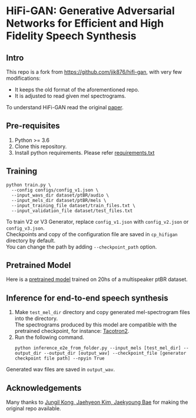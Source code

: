 # HiFi-GAN: Generative Adversarial Networks for Efficient and High Fidelity Speech Synthesis

## Intro

This repo is a fork from https://github.com/jik876/hifi-gan, with very few modifications:

* It keeps the old format of the aforementioned repo.
* It is adjusted to read given mel spectrograms.

To understand HiFi-GAN read the original [paper](https://arxiv.org/abs/2010.05646).

## Pre-requisites
1. Python >= 3.6
2. Clone this repository.
3. Install python requirements. Please refer [requirements.txt](requirements.txt)

## Training
```
python train.py \
  --config configs/config_v1.json \
  --input_wavs_dir dataset/ptBR/audio \
  --input_mels_dir dataset/ptBR/mels \
  --input_training_file dataset/train_files.txt \
  --input_validation_file dataset/test_files.txt
```
To train V2 or V3 Generator, replace `config_v1.json` with `config_v2.json` or `config_v3.json`.<br>
Checkpoints and copy of the configuration file are saved in `cp_hifigan` directory by default.<br>
You can change the path by adding `--checkpoint_path` option.

## Pretrained Model
Here is a [pretrained model](https://drive.google.com/file/d/1iPNJMWKIUVmtA4hBOwyy7qs5M6EEvsa8/view?usp=share_link) trained on 20hs of a multispeaker ptBR dataset.

## Inference for end-to-end speech synthesis
1. Make `test_mel_dir` directory and copy generated mel-spectrogram files into the directory.<br>
The spectrograms produced by this model are compatible with the pretrained checkpoint, for instance:
[Tacotron2](https://github.com/rdsmaia/Tacotron-2).
2. Run the following command.
    ```
    python inference_e2e_from_folder.py --input_mels [test_mel_dir] --output_dir --output_dir [output_wav] --checkpoint_file [generator checkpoint file path] --npyin True
    ```
Generated wav files are saved in `output_wav`.<br>


## Acknowledgements
Many thanks to [Jungil Kong, Jaehyeon Kim, Jaekyoung Bae](https://github.com/jik876/hifi-gan) for making the original repo available.

